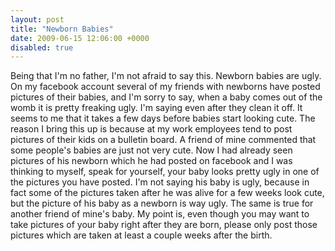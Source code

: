 ```yaml
---
layout: post
title: "Newborn Babies"
date: 2009-06-15 12:06:00 +0000
disabled: true
---
```

Being that I'm no father, I'm not afraid to say this. Newborn babies are ugly. On my facebook account several of my friends with newborns have posted pictures of their babies, and I'm sorry to say, when a baby comes out of the womb it is pretty freaking ugly. I'm saying even after they clean it off. It seems to me that it takes a few days before babies start looking cute.
The reason I bring this up is because at my work employees tend to post pictures of their kids on a bulletin board. A friend of mine commented that some people's babies are just not very cute. Now I had already seen pictures of his newborn which he had posted on facebook and I was thinking to myself, speak for yourself, your baby looks pretty ugly in one of the pictures you have posted.
I'm not saying his baby is ugly, because in fact some of the pictures taken after he was alive for a few weeks look cute, but the picture of his baby as a newborn is way ugly. The same is true for another friend of mine's baby.
My point is, even though you may want to take pictures of your baby right after they are born, please only post those pictures which are taken at least a couple weeks after the birth.

